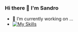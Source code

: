 ### Hi there 👋 I'm Sandro

- 🔭 I’m currently working on ...
- [![My Skills](https://skillicons.dev/icons?i=unity,cs)](https://skillicons.dev)
<!--
**chkaduasandro/chkaduasandro** is a ✨ _special_ ✨ repository because its `README.md` (this file) appears on your GitHub profile.

Here are some ideas to get you started:

- 🔭 I’m currently working on ...
- 🌱 I’m currently learning ...
- 👯 I’m looking to collaborate on ...
- 🤔 I’m looking for help with ...
- 💬 Ask me about ...
- 📫 How to reach me: ...
- 😄 Pronouns: ...
- ⚡ Fun fact: ...
-->
